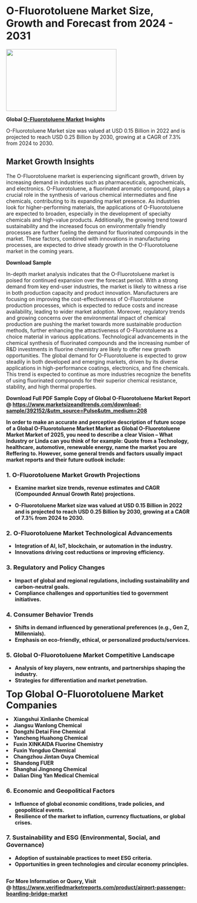 <H1>O-Fluorotoluene Market Size, Growth and Forecast from 2024 - 2031</H1><img class="aligncenter size-medium wp-image-584254" src="https://thirdeyenews.in/wp-content/uploads/2024/09/Global-Market-Research-300x168.jpeg" alt="" width="300" height="168" /><p><strong>Global&nbsp;<a href="https://www.marketsizeandtrends.com/download-sample/392152/&amp;utm_source=Pulse&amp;utm_medium=208">O-Fluorotoluene Market</a> Insights</strong></p><p>O-Fluorotoluene Market size was valued at USD 0.15 Billion in 2022 and is projected to reach USD 0.25 Billion by 2030, growing at a CAGR of 7.3% from 2024 to 2030.</p><p><h2>Market Growth Insights</h2> <p>The O-Fluorotoluene market is experiencing significant growth, driven by increasing demand in industries such as pharmaceuticals, agrochemicals, and electronics. O-Fluorotoluene, a fluorinated aromatic compound, plays a crucial role in the synthesis of various chemical intermediates and fine chemicals, contributing to its expanding market presence. As industries look for higher-performing materials, the applications of O-Fluorotoluene are expected to broaden, especially in the development of specialty chemicals and high-value products. Additionally, the growing trend toward sustainability and the increased focus on environmentally friendly processes are further fueling the demand for fluorinated compounds in the market. These factors, combined with innovations in manufacturing processes, are expected to drive steady growth in the O-Fluorotoluene market in the coming years.</p> <p><strong>Download Sample</strong></p> <p>In-depth market analysis indicates that the O-Fluorotoluene market is poised for continued expansion over the forecast period. With a strong demand from key end-user industries, the market is likely to witness a rise in both production capacity and product innovation. Manufacturers are focusing on improving the cost-effectiveness of O-Fluorotoluene production processes, which is expected to reduce costs and increase availability, leading to wider market adoption. Moreover, regulatory trends and growing concerns over the environmental impact of chemical production are pushing the market towards more sustainable production methods, further enhancing the attractiveness of O-Fluorotoluene as a choice material in various applications. Technological advancements in the chemical synthesis of fluorinated compounds and the increasing number of R&D investments in fluorine chemistry are likely to offer new growth opportunities. The global demand for O-Fluorotoluene is expected to grow steadily in both developed and emerging markets, driven by its diverse applications in high-performance coatings, electronics, and fine chemicals. This trend is expected to continue as more industries recognize the benefits of using fluorinated compounds for their superior chemical resistance, stability, and high thermal properties.</p> <p><strong></p><p><span class=""><strong>Download Full PDF Sample Copy of Global O-Fluorotoluene Market Report</strong> @ <a href="https://www.marketsizeandtrends.com/download-sample/392152/&amp;utm_source=Pulse&amp;utm_medium=208" target="_blank">https://www.marketsizeandtrends.com/download-sample/392152/&amp;utm_source=Pulse&amp;utm_medium=208</a></span></p><p>In order to make an accurate and perceptive description of future scope of a Global&nbsp;O-Fluorotoluene Market Market as Global&nbsp;O-Fluorotoluene Market Market of 2025, you need to describe a clear Vision &ndash; What Industry or Linda can you think of for example: Quote from a Technology, healthcare, automotive, renewable energy, name the market you are Reffering to. However, some general trends and factors usually impact market reports and their future outlook include:</p><h3>1.&nbsp;<strong>O-Fluorotoluene Market Growth Projections</strong></h3><ul><li>Examine market size trends, revenue estimates and CAGR (Compounded Annual Growth Rate) projections.</li><li><p>O-Fluorotoluene Market size was valued at USD 0.15 Billion in 2022 and is projected to reach USD 0.25 Billion by 2030, growing at a CAGR of 7.3% from 2024 to 2030.</p></li></ul><h3>2.&nbsp;<strong>O-Fluorotoluene Market Technological Advancements</strong></h3><ul><li>Integration of AI, IoT, blockchain, or automation in the industry.</li><li>Innovations driving cost reductions or improving efficiency.</li></ul><h3>3.&nbsp;<strong>Regulatory and Policy Changes</strong></h3><ul><li>Impact of global and regional regulations, including sustainability and carbon-neutral goals.</li><li>Compliance challenges and opportunities tied to government initiatives.</li></ul><h3>4.&nbsp;<strong>Consumer Behavior Trends</strong></h3><ul><li>Shifts in demand influenced by generational preferences (e.g., Gen Z, Millennials).</li><li>Emphasis on eco-friendly, ethical, or personalized products/services.</li></ul><h3>5.&nbsp;<strong>Global O-Fluorotoluene Market Competitive Landscape</strong></h3><ul><li>Analysis of key players, new entrants, and partnerships shaping the industry.</li><li>Strategies for differentiation and market penetration.</li></ul><p data-pm-slice="1 1 []"><span style="color: inherit; font-family: inherit; font-size: 25px;">Top Global O-Fluorotoluene Market Companies</span></p><div class="" data-test-id=""><p><li>Xiangshui Xinlianhe Chemical</li><li> Jiangsu Wanlong Chemical</li><li> Dongzhi Detai Fine Chemical</li><li> Yancheng Huahong Chemical</li><li> Fuxin XINKAIDA Fluorine Chemistry</li><li> Fuxin Yongduo Chemical</li><li> Changzhou Jintan Ouya Chemical</li><li> Shandong FUER</li><li> Shanghai Jingnong Chemical</li><li> Dalian Ding Yan Medical Chemical</li></p></div><h3>6.&nbsp;<strong>Economic and Geopolitical Factors</strong></h3><ul><li>Influence of global economic conditions, trade policies, and geopolitical events.</li><li>Resilience of the market to inflation, currency fluctuations, or global crises.</li></ul><h3>7.&nbsp;<strong>Sustainability and ESG (Environmental, Social, and Governance)</strong></h3><ul><li>Adoption of sustainable practices to meet ESG criteria.</li><li>Opportunities in green technologies and circular economy principles.</li></ul><h2><strong style="font-size: 14px;">For More Information or Query, Visit @&nbsp;</strong><a style="background-color: #ffffff; font-size: 14px;" href="https://www.marketsizeandtrends.com/report/o-fluorotoluene-market/" target="_blank">https://www.verifiedmarketreports.com/product/airport-passenger-boarding-bridge-market</a></h2>

